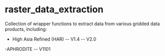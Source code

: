 # raster_data_extraction
Collection of wrapper functions to extract data from various gridded data products, including:

- High Asia Refined (HAR)
-- V1.4
-- V2.0

-APHRODITE
-- V1101
